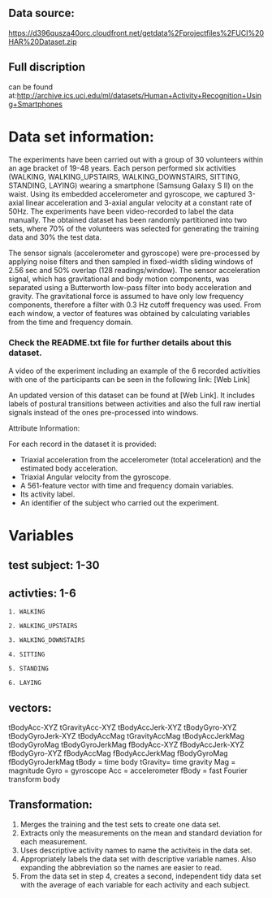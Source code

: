 ## Data source: 
https://d396qusza40orc.cloudfront.net/getdata%2Fprojectfiles%2FUCI%20HAR%20Dataset.zip

## Full discription 
can be found at:http://archive.ics.uci.edu/ml/datasets/Human+Activity+Recognition+Using+Smartphones

# Data set information:
The experiments have been carried out with a group of 30 volunteers within an age bracket of 19-48 years. Each person performed six activities (WALKING, WALKING_UPSTAIRS, WALKING_DOWNSTAIRS, SITTING, STANDING, LAYING) wearing a smartphone (Samsung Galaxy S II) on the waist. Using its embedded accelerometer and gyroscope, we captured 3-axial linear acceleration and 3-axial angular velocity at a constant rate of 50Hz. The experiments have been video-recorded to label the data manually. The obtained dataset has been randomly partitioned into two sets, where 70% of the volunteers was selected for generating the training data and 30% the test data. 

The sensor signals (accelerometer and gyroscope) were pre-processed by applying noise filters and then sampled in fixed-width sliding windows of 2.56 sec and 50% overlap (128 readings/window). The sensor acceleration signal, which has gravitational and body motion components, was separated using a Butterworth low-pass filter into body acceleration and gravity. The gravitational force is assumed to have only low frequency components, therefore a filter with 0.3 Hz cutoff frequency was used. From each window, a vector of features was obtained by calculating variables from the time and frequency domain.

### Check the README.txt file for further details about this dataset. 

A video of the experiment including an example of the 6 recorded activities with one of the participants can be seen in the following link: [Web Link]

An updated version of this dataset can be found at [Web Link]. It includes labels of postural transitions between activities and also the full raw inertial signals instead of the ones pre-processed into windows.


Attribute Information:

For each record in the dataset it is provided: 
- Triaxial acceleration from the accelerometer (total acceleration) and the estimated body acceleration. 
- Triaxial Angular velocity from the gyroscope. 
- A 561-feature vector with time and frequency domain variables. 
- Its activity label. 
- An identifier of the subject who carried out the experiment.

# Variables
## test subject: 1-30
## activties: 1-6
	1. WALKING

	2. WALKING_UPSTAIRS

	3. WALKING_DOWNSTAIRS

	4. SITTING

	5. STANDING

	6. LAYING
## vectors:
tBodyAcc-XYZ
tGravityAcc-XYZ
tBodyAccJerk-XYZ
tBodyGyro-XYZ
tBodyGyroJerk-XYZ
tBodyAccMag
tGravityAccMag
tBodyAccJerkMag
tBodyGyroMag
tBodyGyroJerkMag
fBodyAcc-XYZ
fBodyAccJerk-XYZ
fBodyGyro-XYZ
fBodyAccMag
fBodyAccJerkMag
fBodyGyroMag
fBodyGyroJerkMag
	tBody = time body
	tGravity= time gravity
	Mag = magnitude
	Gyro = gyroscope
	Acc = accelerometer
	fBody = fast Fourier transform body

## Transformation:
1. Merges the training and the test sets to create one data set.
2. Extracts only the measurements on the mean and standard deviation for each measurement.
3. Uses descriptive activity names to name the activiteis in the data set. 
4. Appropriately labels the data set with descriptive variable names. Also expanding the abbreviation so the names are easier to read.
5. From the data set in step 4, creates a second, independent tidy data set with the average of each variable for each activity and each subject.
